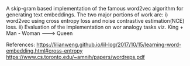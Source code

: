 
A skip-gram based implementation of the famous word2vec algorithm for generating text embeddings.
The two major portions of work are:
i) word2vec using cross entropy loss and noise contrastive estimation(NCE) loss.
ii) Evaluation of the implementation on wor analogy tasks viz. King + Man - Woman ---> Queen

References:
https://lilianweng.github.io/lil-log/2017/10/15/learning-word-embedding.html#cross-entropy
https://www.cs.toronto.edu/~amnih/papers/wordreps.pdf


